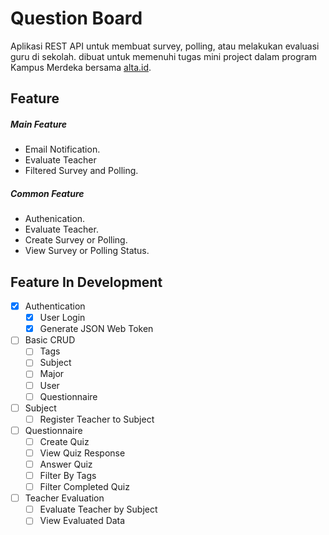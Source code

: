 # Question Board
Aplikasi REST API untuk membuat survey, polling, atau melakukan evaluasi guru di sekolah. dibuat untuk memenuhi tugas mini project dalam program Kampus Merdeka bersama [alta.id](https://alta.id).

## Feature
##### Main Feature
- Email Notification.
- Evaluate Teacher
- Filtered Survey and Polling.

##### Common Feature
- Authenication.
- Evaluate Teacher.
- Create Survey or Polling.
- View Survey or Polling Status.

## Feature In Development
- [x] Authentication
	- [x] User Login
	- [x] Generate JSON Web Token
- [ ] Basic CRUD
	- [ ] Tags
	- [ ] Subject
	- [ ] Major
	- [ ] User
	- [ ] Questionnaire
- [ ] Subject
	- [ ] Register Teacher to Subject
- [ ] Questionnaire
	- [ ] Create Quiz
	- [ ] View Quiz Response
	- [ ] Answer Quiz
	- [ ] Filter By Tags
	- [ ] Filter Completed Quiz
- [ ] Teacher Evaluation
	- [ ] Evaluate Teacher by Subject
	- [ ] View Evaluated Data
